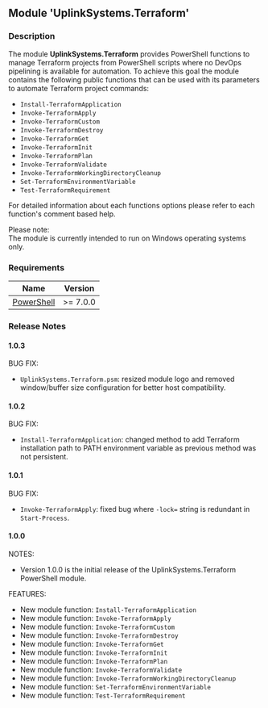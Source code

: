 ## Module 'UplinkSystems.Terraform'

### Description

The module **UplinkSystems.Terraform** provides PowerShell functions to manage Terraform projects from PowerShell scripts where no DevOps pipelining is available for automation. To achieve this goal the module contains the following public functions that can be used with its parameters to automate Terraform project commands:  
  
* <code>Install-TerraformApplication</code>
* <code>Invoke-TerraformApply</code>
* <code>Invoke-TerraformCustom</code>
* <code>Invoke-TerraformDestroy</code>
* <code>Invoke-TerraformGet</code>
* <code>Invoke-TerraformInit</code>
* <code>Invoke-TerraformPlan</code>
* <code>Invoke-TerraformValidate</code>
* <code>Invoke-TerraformWorkingDirectoryCleanup</code>
* <code>Set-TerraformEnvironmentVariable</code>
* <code>Test-TerraformRequirement</code>
  
For detailed information about each functions options please refer to each function's comment based help.  
  
Please note:  
The module is currently intended to run on Windows operating systems only.  

### Requirements

| Name | Version |
|------|---------|
| <a name="requirement_powershell"></a> [PowerShell](#requirement\_powershell) | >= 7.0.0 |

### Release Notes

#### 1.0.3

BUG FIX:  
* <code>UplinkSystems.Terraform.psm</code>: resized module logo and removed window/buffer size configuration for better host compatibility.

#### 1.0.2

BUG FIX:  
* <code>Install-TerraformApplication</code>: changed method to add Terraform installation path to PATH environment variable as previous method was not persistent.

#### 1.0.1

BUG FIX:  
* <code>Invoke-TerraformApply</code>: fixed bug where <code>-lock=</code> string is redundant in <code>Start-Process</code>.

#### 1.0.0

NOTES:  
* Version 1.0.0 is the initial release of the UplinkSystems.Terraform PowerShell module.  

FEATURES:  
* New module function: <code>Install-TerraformApplication</code>
* New module function: <code>Invoke-TerraformApply</code>
* New module function: <code>Invoke-TerraformCustom</code>
* New module function: <code>Invoke-TerraformDestroy</code>
* New module function: <code>Invoke-TerraformGet</code>
* New module function: <code>Invoke-TerraformInit</code>
* New module function: <code>Invoke-TerraformPlan</code>
* New module function: <code>Invoke-TerraformValidate</code>
* New module function: <code>Invoke-TerraformWorkingDirectoryCleanup</code>
* New module function: <code>Set-TerraformEnvironmentVariable</code>
* New module function: <code>Test-TerraformRequirement</code>